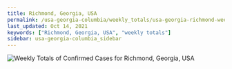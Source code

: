 ```yaml
---
title: Richmond, Georgia, USA
permalink: /usa-georgia-columbia/weekly_totals/usa-georgia-richmond-weekly_totals.html
last_updated: Oct 14, 2021
keywords: ["Richmond, Georgia, USA", "weekly totals"]
sidebar: usa-georgia-columbia_sidebar
---
```


![Weekly Totals of Confirmed Cases for Richmond, Georgia, USA](/covid_tracker/images/graphs/usa-georgia-richmond-weekly_totals_graph.png)
